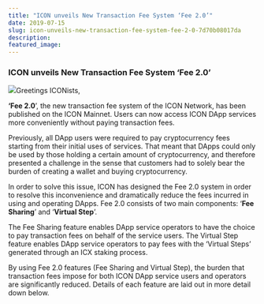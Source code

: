 ```yaml
---
title: "ICON unveils New Transaction Fee System ‘Fee 2.0’"
date: 2019-07-15
slug: icon-unveils-new-transaction-fee-system-fee-2-0-7d70b08017da
description:
featured_image:
---
```


### **ICON unveils New Transaction Fee System ‘Fee 2.0’**

![](https://cdn-images-1.medium.com/max/800/1*wtFJofFhntycHLfOD52fbw.png)Greetings ICONists,

**‘Fee 2.0**’, the new transaction fee system of the ICON Network, has been published on the ICON Mainnet. Users can now access ICON DApp services more conveniently without paying transaction fees.

Previously, all DApp users were required to pay cryptocurrency fees starting from their initial uses of services. That meant that DApps could only be used by those holding a certain amount of cryptocurrency, and therefore presented a challenge in the sense that customers had to solely bear the burden of creating a wallet and buying cryptocurrency.

In order to solve this issue, ICON has designed the Fee 2.0 system in order to resolve this inconvenience and dramatically reduce the fees incurred in using and operating DApps. Fee 2.0 consists of two main components: ‘**Fee Sharing**’ and ‘**Virtual Step**’.

The Fee Sharing feature enables DApp service operators to have the choice to pay transaction fees on behalf of the service users. The Virtual Step feature enables DApp service operators to pay fees with the ‘Virtual Steps’ generated through an ICX staking process.

By using Fee 2.0 features (Fee Sharing and Virtual Step), the burden that transaction fees impose for both ICON DApp service users and operators are significantly reduced. Details of each feature are laid out in more detail down below.

